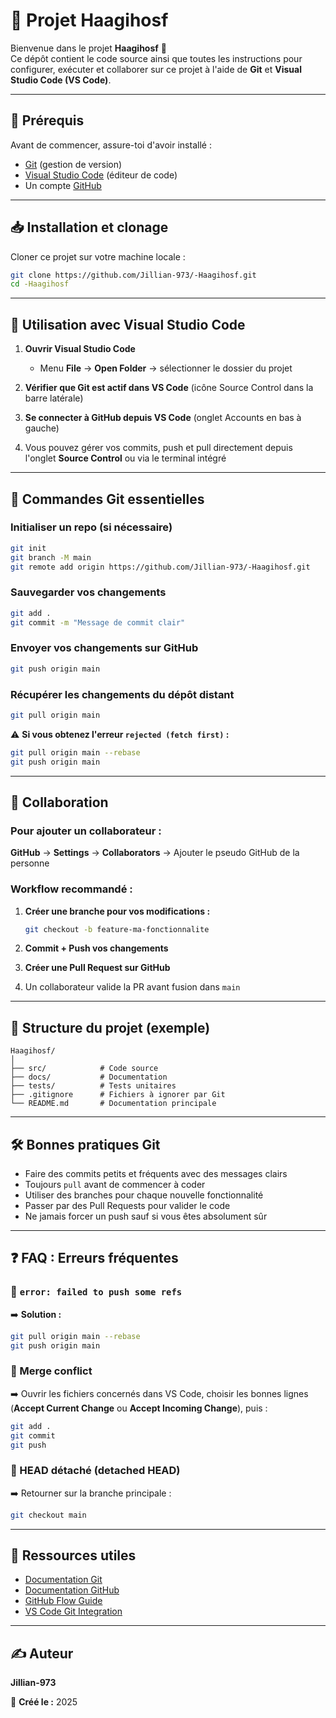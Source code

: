 # 📌 Projet Haagihosf

Bienvenue dans le projet **Haagihosf** 🎉  
Ce dépôt contient le code source ainsi que toutes les instructions pour configurer, exécuter et collaborer sur ce projet à l'aide de **Git** et **Visual Studio Code (VS Code)**.

---

## 🚀 Prérequis

Avant de commencer, assure-toi d'avoir installé :

- [Git](https://git-scm.com/) (gestion de version)  
- [Visual Studio Code](https://code.visualstudio.com/) (éditeur de code)  
- Un compte [GitHub](https://github.com/)  

---

## 📥 Installation et clonage

Cloner ce projet sur votre machine locale :

```bash
git clone https://github.com/Jillian-973/-Haagihosf.git
cd -Haagihosf
```

---

## 🔗 Utilisation avec Visual Studio Code

1. **Ouvrir Visual Studio Code**
   - Menu **File** → **Open Folder** → sélectionner le dossier du projet

2. **Vérifier que Git est actif dans VS Code** (icône Source Control dans la barre latérale)

3. **Se connecter à GitHub depuis VS Code** (onglet Accounts en bas à gauche)

4. Vous pouvez gérer vos commits, push et pull directement depuis l'onglet **Source Control** ou via le terminal intégré

---

## 💾 Commandes Git essentielles

### Initialiser un repo (si nécessaire)
```bash
git init
git branch -M main
git remote add origin https://github.com/Jillian-973/-Haagihosf.git
```

### Sauvegarder vos changements
```bash
git add .
git commit -m "Message de commit clair"
```

### Envoyer vos changements sur GitHub
```bash
git push origin main
```

### Récupérer les changements du dépôt distant
```bash
git pull origin main
```

⚠️ **Si vous obtenez l'erreur `rejected (fetch first)` :**

```bash
git pull origin main --rebase
git push origin main
```

---

## 👥 Collaboration

### Pour ajouter un collaborateur :
**GitHub** → **Settings** → **Collaborators** → Ajouter le pseudo GitHub de la personne

### Workflow recommandé :

1. **Créer une branche pour vos modifications :**
   ```bash
   git checkout -b feature-ma-fonctionnalite
   ```

2. **Commit + Push vos changements**

3. **Créer une Pull Request sur GitHub**

4. Un collaborateur valide la PR avant fusion dans `main`

---

## 📂 Structure du projet (exemple)

```
Haagihosf/
│
├── src/            # Code source
├── docs/           # Documentation
├── tests/          # Tests unitaires
├── .gitignore      # Fichiers à ignorer par Git
└── README.md       # Documentation principale
```

---

## 🛠 Bonnes pratiques Git

- Faire des commits petits et fréquents avec des messages clairs
- Toujours `pull` avant de commencer à coder
- Utiliser des branches pour chaque nouvelle fonctionnalité
- Passer par des Pull Requests pour valider le code
- Ne jamais forcer un push sauf si vous êtes absolument sûr

---

## ❓ FAQ : Erreurs fréquentes

### 🔴 `error: failed to push some refs`
➡️ **Solution :**
```bash
git pull origin main --rebase
git push origin main
```

### 🔴 Merge conflict
➡️ Ouvrir les fichiers concernés dans VS Code, choisir les bonnes lignes (**Accept Current Change** ou **Accept Incoming Change**), puis :
```bash
git add .
git commit
git push
```

### 🔴 HEAD détaché (detached HEAD)
➡️ Retourner sur la branche principale :
```bash
git checkout main
```

---

## 📌 Ressources utiles

- [Documentation Git](https://git-scm.com/doc)
- [Documentation GitHub](https://docs.github.com/)
- [GitHub Flow Guide](https://guides.github.com/introduction/flow/)
- [VS Code Git Integration](https://code.visualstudio.com/docs/editor/versioncontrol)

---

## ✍️ Auteur

**Jillian-973**

📅 **Créé le :** 2025